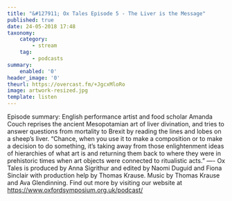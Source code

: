 ```yaml
---
title: "&#127911; Ox Tales Episode 5 - The Liver is the Message"
published: true
date: 24-05-2018 17:48
taxonomy:
    category:
        - stream
    tag:
        - podcasts
summary:
    enabled: '0'
header_image: '0'
theurl: https://overcast.fm/+JgcxMloRo
image: artwork-resized.jpg
template: listen
---
```

 
Episode summary: English performance artist and food scholar Amanda Couch reprises the ancient Mesopotamian art of liver divination, and tries to answer questions from mortality to Brexit by reading the lines and lobes on a sheep’s liver. “Chance, when you use it to make a composition or to make a decision to do something, it’s taking away from those enlightenment ideas of hierarchies of what art is and returning them back to where they were in prehistoric times when art objects were connected to ritualistic acts.” —- Ox Tales is produced by Anna Sigrithur and edited by Naomi Duguid and Fiona Sinclair with production help by Thomas Krause. Music by Thomas Krause and Ava Glendinning. Find out more by visiting our website at https://www.oxfordsymposium.org.uk/podcast/
